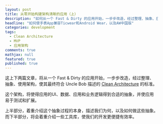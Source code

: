 ```yaml
---
layout: post
title: 从零开始构建架构清晰的应用（上）
description: "如何从一个 Fast & Dirty 的应用开始，一步步改造，经过整理、抽象、应用架构，使其符合 Clean Architecture 的标准。"
headline: "如何使手表App兼容Ticwear和Android Wear，以及AW中国版"
categories: development
tags:
  - Clean Architecture
  - MVP
  - 应用架构
comments: true
mathjax: null
featured: true
published: true
---
```


这上下两篇文章，将从一个 Fast & Dirty 的应用开始，一步步改造，经过整理、抽象、使用架构，使其最终符合 Uncle Bob 描述的 [Clean Architecture][the-clean-architecture] 的标准。

这个架构，将使得应用的UI、数据、应用和业务逻辑得到合适的抽象，并使应用易于测试和扩展。

上半部分，着重介绍这个抽象过程的本身，描述我们为何，以及如何做这些抽象。而下半部分，将会着重介绍一些工具库，使我们的开发更便捷有效率。

<!-- break -->


[the-clean-architecture]: https://blog.8thlight.com/uncle-bob/2012/08/13/the-clean-architecture.html

